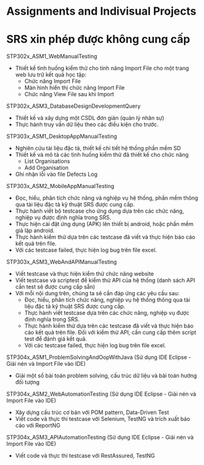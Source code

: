 # Assignments and Indivisual Projects
# SRS xin phép được không cung cấp

STP302x_ASM1_WebManualTesting
- Thiết kế tình huống kiểm thử cho tính năng Import File cho một trang web lưu trữ kết quả học tập:
  + Chức năng Import File
  + Màn hình hiển thị chức năng Import File
  + Chức năng View File sau khi Import


STP302x_ASM3_DatabaseDesignDevelopmentQuery
- Thiết kế và xây dựng một CSDL đơn giản (quản lý nhân sự)
- Thực hành truy vấn dữ liệu theo các điều kiện cho trước.


STP303x_ASM1_DesktopAppManualTesting
- Nghiên cứu tài liệu đặc tả, thiết kế chi tiết hệ thống phần mềm SD
- Thiết kế và mô tả các tình huống kiểm thử đã thiết kế cho chức năng
  + List Organisations
  + Add Organisation
- Ghi nhận lỗi vào file Defects Log


STP303x_ASM2_MobileAppManualTesting
- Đọc, hiểu, phân tích chức năng và nghiệp vụ hệ thống, phần mềm thông qua
tài liệu đặc tả kỹ thuật SRS được cung cấp.
- Thực hành viết bộ testcase cho ứng dụng dựa trên các chức năng, nghiệp vụ
được định nghĩa trong SRS. 
- Thực hiện cài đặt ứng dụng (APK) lên thiết bị android, hoặc phần mềm giả lập
android.
- Thực hành kiểm thử dựa trên các testcase đã viết và thực hiện báo cáo kết
quả trên file.
- Với các testcase failed, thực hiện log bug trên file excel.


STP303x_ASM3_WebAndAPIManualTesting
- Viết testcase và thực hiện kiểm thử chức năng website
- Viết testcase và scriptest để kiểm thử API của hệ thống (danh sách API cần test sẽ được cung cấp sẵn)
- Với mỗi nội dung trên, chúng ta sẽ cần đáp ứng các yêu cầu sau:
  + Đọc, hiểu, phân tích chức năng, nghiệp vụ hệ thống thông qua tài liệu đặc tả kỹ thuật SRS được cung cấp. 
  + Thực hành viết testcase dựa trên các chức năng, nghiệp vụ được định nghĩa trong SRS.
  + Thực hành kiểm thử dựa trên các testcase đã viết và thực hiện báo cáo kết quả trên file.
    Đối với kiểm thử API, cần cung cấp thêm script test để đánh giá kết quả.
  + Với các testcase failed, thực hiện log bug trên file excel.


STP304x_ASM1_ProblemSolvingAndOopWithJava
(Sử dụng IDE Eclipse - Giải nén và Import File vào IDE)
- Giải một số bài toán problem solving, cấu trúc dữ liệu và bài toán hướng đối tượng


STP304x_ASM2_WebAutomationTesting
(Sử dụng IDE Eclipse - Giải nén và Import File vào IDE)
- Xây dựng cấu trúc cơ bản với POM pattern, Data-Driven Test
- Viết code và thực thi testcase với Selenium, TestNG và trích xuất báo cáo với ReportNG

STP304x_ASM3_APIAutomationTesting
(Sử dụng IDE Eclipse - Giải nén và Import File vào IDE)
- Viết code và thực thi testcase với RestAssured, TestNG
